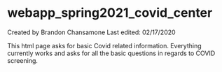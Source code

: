 # webapp_spring2021_covid_center
Created by Brandon Chansamone
Last edited: 02/17/2020

This html page asks for basic Covid related information. Everything currently works and asks for all the basic questions in regards to COVID screening.
